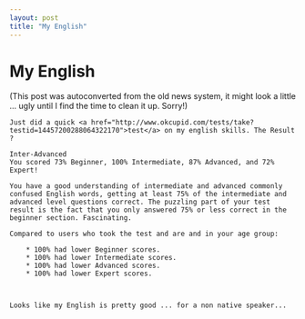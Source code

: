 ```yaml
---
layout: post
title: "My English"
---
```

<h1>My English</h1>
(This post was autoconverted from the old news system,
it might look a little ... ugly until I find the time
to clean it up.
Sorry!)

    Just did a quick <a href="http://www.okcupid.com/tests/take?testid=14457200288064322170">test</a> on my english skills. The Result ?
    
    Inter-Advanced
    You scored 73% Beginner, 100% Intermediate, 87% Advanced, and 72% Expert!
    
    You have a good understanding of intermediate and advanced commonly confused English words, getting at least 75% of the intermediate and advanced level questions correct. The puzzling part of your test result is the fact that you only answered 75% or less correct in the beginner section. Fascinating.
    
    Compared to users who took the test and are and in your age group:
    
        * 100% had lower Beginner scores.
        * 100% had lower Intermediate scores.
        * 100% had lower Advanced scores.
        * 100% had lower Expert scores.
    
    
    
    Looks like my English is pretty good ... for a non native speaker...
    

